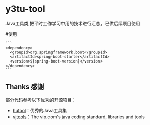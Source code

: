 # y3tu-tool
Java工具类,把平时工作学习中用的技术进行汇总，已供后续项目使用

#使用

    ```
    <dependency>
      <groupId>org.springframework.boot</groupId>
      <artifactId>spring-boot-starter</artifactId>
      <version>${spring-boot-version}</version>
    </dependency>
    ```
## Thanks 感谢

部分代码参考以下优秀的开源项目：

- [hutool](https://gitee.com/loolly/hutool)：优秀的Java工具集
- [vjtools](https://github.com/vipshop/vjtools)：The vip.com's java coding standard, libraries and tools


